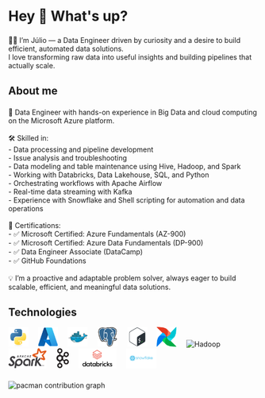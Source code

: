 <h1 align="left">Hey 👋 What's up?</h1>

###

<p align="left">👨‍💻 I’m Júlio — a Data Engineer driven by curiosity and a desire to build efficient, automated data solutions.  <br>I love transforming raw data into useful insights and building pipelines that actually scale.</p>

###

<h2 align="left">About me</h2>

###

<p align="left">🚀 Data Engineer with hands-on experience in Big Data and cloud computing on the Microsoft Azure platform.<br><br>🛠️ Skilled in:<br>- Data processing and pipeline development  <br>- Issue analysis and troubleshooting  <br>- Data modeling and table maintenance using Hive, Hadoop, and Spark  <br>- Working with Databricks, Data Lakehouse, SQL, and Python  <br>- Orchestrating workflows with Apache Airflow  <br>- Real-time data streaming with Kafka  <br>- Experience with Snowflake and Shell scripting for automation and data operations  <br><br>📘 Certifications:<br>- ✅ Microsoft Certified: Azure Fundamentals (AZ-900)  <br>- ✅ Microsoft Certified: Azure Data Fundamentals (DP-900)  <br>- ✅ Data Engineer Associate (DataCamp)  <br>- ✅ GitHub Foundations  <br><br>💡 I’m a proactive and adaptable problem solver, always eager to build scalable, efficient, and meaningful data solutions.</p>

###

<h2 align="left">Technologies</h2>

<div align="left">
  <img src="./assets/python-original.svg" height="40" alt="Python" />
  <img width="12" />

  <img src="./assets/azure-original.svg" height="40" alt="Azure" />
  <img width="12" />

  <img src="./assets/docker-original.svg" height="40" alt="Docker" />
  <img width="12" />

  <img src="./assets/postgresql-original.svg" height="40" alt="PostgreSQL" />
  <img width="12" />

  <img src="./assets/bash-original.svg" height="40" alt="Bash" />
  <img width="12" />

  <img src="./assets/apacheairflow-original.svg" height="40" alt="Apache Airflow" />
  <img width="12" />

  <img src="./assets/Apache_Hadoop.svg" height="40" alt="Hadoop" />
  <img width="12" />

  <img src="./assets/Apache_Spark_logo.svg" height="40" alt="Apache Spark" />
  <img width="12" />

  <img src="./assets/Apache_Kafka_logo.svg" height="40" alt="Apache Kafka" />
  <img width="12" />

  <img src="./assets/Databricks_Logo.png" height="40" alt="Databricks" />
  <img width="12" />

  <img src="./assets/Snowflake_Inc.-Logo.wine.png" height="40" alt="Snowflake" />
</div>




###

<picture>
  <source media="(prefers-color-scheme: dark)" srcset="https://raw.githubusercontent.com/jjulioj/jjulioj/output/pacman-contribution-graph-dark.svg">
  <source media="(prefers-color-scheme: light)" srcset="https://raw.githubusercontent.com/jjulioj/jjulioj/output/pacman-contribution-graph.svg">
  <img alt="pacman contribution graph" src="https://raw.githubusercontent.com/jjulioj/jjulioj/output/pacman-contribution-graph.svg">
</picture>

###
